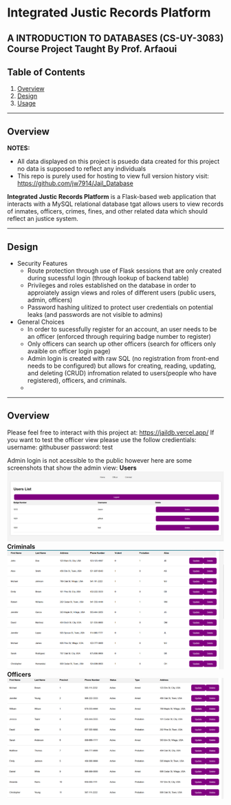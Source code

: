 # **Integrated Justic Records Platform**

A INTRODUCTION TO DATABASES (CS-UY-3083) Course Project Taught By Prof. Arfaoui 
---

## **Table of Contents**

1. [Overview](#overview)  
2. [Design](#Design)  
3. [Usage](#usage)  

---

## **Overview**
**NOTES:**
- All data displayed on this project is psuedo data created for this project no data is supposed to reflect any individuals
- This repo is purely used for hosting to view full version history visit: https://github.com/jw7914/Jail_Database


**Integrated Justic Records Platform** is a Flask-based web application that interacts with a MySQL relational database tgat allows users to view records of inmates, officers, crimes, fines, and other related data which should reflect an justice system. 

---

## **Design**
- Security Features
  - Route protection through use of Flask sessions that are only created during sucessful login  (through lookup of backend table)
  - Privileges and roles established on the database in order to approiately assign views and roles of different users (public users, admin, officers)
  - Password hashing ulitized to protect user credentials on potential leaks (and passwords are not visible to admins)
- General Choices
  - In order to sucessfully register for an account, an user needs to be an officer (enforced through requiring badge number to register)
  - Only officers can search up other officers (search for officers only avaible on officer login page)
  - Admin login is created with raw SQL (no registration from front-end needs to be configured) but allows for creating, reading, updating, and deleting (CRUD) infromation related to users(people who have registered), officers, and criminals.
  - 
---

## **Overview**
Please feel free to interact with this project at: https://jaildb.vercel.app/
If you want to test the officer view please use the follow credientials:
username: githubuser
password: test

Admin login is not acessible to the public however here are some screenshots that show the admin view:
**Users**
![Users Dashboard](/users.png)
**Criminals**
![Criminals Dashboard](/criminals.png)
**Officers**
![Officers Dashboard](/officers.png)


